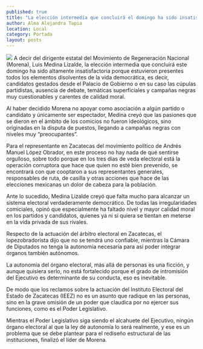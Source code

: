 ```yaml
---
published: true
title: "La elección intermedia que concluirá el domingo ha sido insatisfactoria: Medina"
author: Alma Alejandra Tapia
location: Local
category: Portada
layout: posts
---
```


![](http://i.imgur.com/nGWAP6cm.jpg)
A decir del dirigente estatal del Movimiento de Regeneración Nacional (Morena), Luis Medina Lizalde, la elección intermedia que concluirá este domingo ha sido altamente insatisfactoria porque estuvieron presentes todos los elementos disolventes de la vida democrática, es decir, candidatos gestados desde el Palacio de Gobierno o en su caso las cúpulas partidistas, ausencia de debate, temáticas superficiales y campañas negras muy cuestionables y carentes de calidad moral. 

Al haber decidido Morena no apoyar como asociación a algún partido o candidato y únicamente ser espectador, Medina creyó que las pasiones que se dieron en el ámbito de los comicios no fueron ideológicos, sino originadas en la disputa de puestos, llegando a campañas negras con niveles muy “preocupantes”.

Para el representante en Zacatecas del movimiento político de Andrés Manuel López Obrador, en este proceso no hay nada de qué sentirse orgulloso, sobre todo porque en los tres días de veda electoral está la operación corruptora que hace que quien no esté bien prevenido, se encontrará con que cooptaron a sus representantes generales, responsables de ruta, de casilla y otras acciones que hace de las elecciones mexicanas un dolor de cabeza para la población.

Ante lo sucedido, Medina Lizalde creyó que falta mucho para alcanzar un sistema electoral verdaderamente democrático. De todas las irregularidades comiciales, opinó que especialmente ha faltado nivel y mayor calidad moral en los partidos y candidatos, quienes ya ni si quiera se tientan en meterse en la vida privada de sus rivales.

Respecto de la actuación del árbitro electoral en Zacatecas, el lopezobradorista dijo que no se tendrá uno confiable, mientras la Cámara de Diputados no tenga la autonomía necesaria para así poder integrar órganos también autónomos.

La autonomía del órgano electoral, más allá de personas es una ficción, y aunque quisiera serlo, no está fortalecido porque el grado de intromisión del Ejecutivo es determinante de su conducta, eso es inevitable.

De modo que los reclamos sobre la actuación del Instituto Electoral del Estado de Zacatecas (IEEZ) no es un asunto que radique en las personas, sino en la grave omisión de un poder que claudica por no ejercer sus funciones, como es el Poder Legislativo.

Mientras el Poder Legislativo siga siendo el alcahuete del Ejecutivo, ningún órgano electoral al que la ley dé autonomía lo será realmente, y ese es un problema que se debe plantear para el rediseño estructural de las instituciones, finalizó el líder de Morena.
